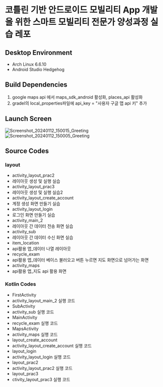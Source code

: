 # 코틀린 기반 안드로이드 모빌리티 App 개발을 위한 스마트 모빌리티 전문가 양성과정 실습 레포
## Desktop Environment
- Arch Linux 6.6.10
- Android Studio Hedgehog

## Build Dependencies
1. google maps api 에서 maps_sdk_android 활성화, places_api 활성화
2. gradel의 local_properties파일에 api_key = "사용자 구글 맵 api 키" 추가

## Launch Screen
![Screenshot_20240112_150015_Greeting](https://github.com/namaek2/JNU_APK_Greeting/assets/34965961/104c7495-2303-472d-947a-540818666060)
![Screenshot_20240112_150005_Greeting](https://github.com/namaek2/JNU_APK_Greeting/assets/34965961/761f3d4a-f836-46cc-b13d-129eb3c0c66f)


## Source Codes
### layout
- activity_layout_prac2
-   레이아웃 생성 및 실행 실습
- activity_layout_prac3
-   레이아웃 생성 및 실행 실습2 
- activity_layout_create_account
-   계정 생성 화면 만들기 실습
- activity_layout_login
-   로그인 화면 만들기 실습
- activity_main_2
-   레이아웃 간 데이터 전송 화면 실습
- activity_sub
-   레이아웃 간 데이터 수신 화면 실습
- item_location
-   api활용 앱_데이터 나열 레이아웃
- recycle_exam
-   api활용 앱_데이터 베이스 불러오고 버튼 누르면 지도 화면으로 넘어가는 화면
- activity_maps
-   api활용 앱_지도 api 활용 화면

### Kotlin Codes
- FirstActivity
-   activity_layout_main_2 실행 코드
- SubActivity
-   activity_sub 실행 코드
- MainActivity
-   recycle_exam 실행 코드
- MapsActivity
-   activity_maps 실행 코드
- layout_create_account
-   activity_layout_create_account 실행 코드
- layout_login
-   activity_layout_login 실행 코드
- layout_prac2
-   activity_layout_prac2 실행 코드
- layout_prac3
-   ctivity_layout_prac3 실행 코드


